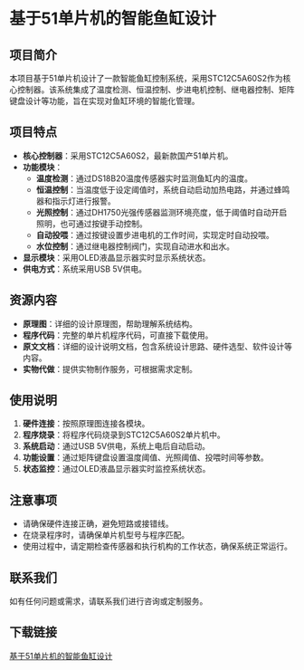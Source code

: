 # 基于51单片机的智能鱼缸设计

## 项目简介

本项目基于51单片机设计了一款智能鱼缸控制系统，采用STC12C5A60S2作为核心控制器。该系统集成了温度检测、恒温控制、步进电机控制、继电器控制、矩阵键盘设计等功能，旨在实现对鱼缸环境的智能化管理。

## 项目特点

- **核心控制器**：采用STC12C5A60S2，最新款国产51单片机。
- **功能模块**：
  - **温度检测**：通过DS18B20温度传感器实时监测鱼缸内的温度。
  - **恒温控制**：当温度低于设定阈值时，系统自动启动加热电路，并通过蜂鸣器和指示灯进行报警。
  - **光照控制**：通过DH1750光强传感器监测环境亮度，低于阈值时自动开启照明，也可通过按键手动控制。
  - **自动投喂**：通过按键设置步进电机的工作时间，实现定时自动投喂。
  - **水位控制**：通过继电器控制阀门，实现自动进水和出水。
- **显示模块**：采用OLED液晶显示器实时显示系统状态。
- **供电方式**：系统采用USB 5V供电。

## 资源内容

- **原理图**：详细的设计原理图，帮助理解系统结构。
- **程序代码**：完整的单片机程序代码，可直接下载使用。
- **原文文档**：详细的设计说明文档，包含系统设计思路、硬件选型、软件设计等内容。
- **实物代做**：提供实物制作服务，可根据需求定制。

## 使用说明

1. **硬件连接**：按照原理图连接各模块。
2. **程序烧录**：将程序代码烧录到STC12C5A60S2单片机中。
3. **系统启动**：通过USB 5V供电，系统上电后自动启动。
4. **功能设置**：通过矩阵键盘设置温度阈值、光照阈值、投喂时间等参数。
5. **状态监控**：通过OLED液晶显示器实时监控系统状态。

## 注意事项

- 请确保硬件连接正确，避免短路或接错线。
- 在烧录程序时，请确保单片机型号与程序匹配。
- 使用过程中，请定期检查传感器和执行机构的工作状态，确保系统正常运行。

## 联系我们

如有任何问题或需求，请联系我们进行咨询或定制服务。

## 下载链接

[基于51单片机的智能鱼缸设计](https://pan.quark.cn/s/9a8fd4de36d8)